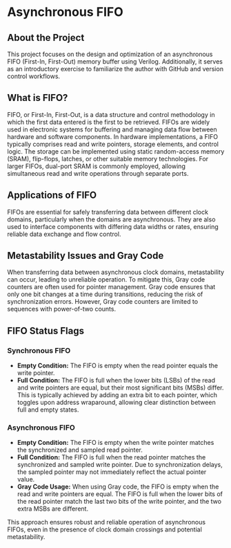 # Asynchronous FIFO

## About the Project

This project focuses on the design and optimization of an asynchronous FIFO (First-In, First-Out) memory buffer using Verilog. Additionally, it serves as an introductory exercise to familiarize the author with GitHub and version control workflows.

## What is FIFO?

FIFO, or First-In, First-Out, is a data structure and control methodology in which the first data entered is the first to be retrieved. FIFOs are widely used in electronic systems for buffering and managing data flow between hardware and software components. In hardware implementations, a FIFO typically comprises read and write pointers, storage elements, and control logic. The storage can be implemented using static random-access memory (SRAM), flip-flops, latches, or other suitable memory technologies. For larger FIFOs, dual-port SRAM is commonly employed, allowing simultaneous read and write operations through separate ports.

## Applications of FIFO

FIFOs are essential for safely transferring data between different clock domains, particularly when the domains are asynchronous. They are also used to interface components with differing data widths or rates, ensuring reliable data exchange and flow control.

## Metastability Issues and Gray Code

When transferring data between asynchronous clock domains, metastability can occur, leading to unreliable operation. To mitigate this, Gray code counters are often used for pointer management. Gray code ensures that only one bit changes at a time during transitions, reducing the risk of synchronization errors. However, Gray code counters are limited to sequences with power-of-two counts.

## FIFO Status Flags

### Synchronous FIFO

- **Empty Condition:** The FIFO is empty when the read pointer equals the write pointer.
- **Full Condition:** The FIFO is full when the lower bits (LSBs) of the read and write pointers are equal, but their most significant bits (MSBs) differ. This is typically achieved by adding an extra bit to each pointer, which toggles upon address wraparound, allowing clear distinction between full and empty states.

### Asynchronous FIFO

- **Empty Condition:** The FIFO is empty when the write pointer matches the synchronized and sampled read pointer.
- **Full Condition:** The FIFO is full when the read pointer matches the synchronized and sampled write pointer. Due to synchronization delays, the sampled pointer may not immediately reflect the actual pointer value.
- **Gray Code Usage:** When using Gray code, the FIFO is empty when the read and write pointers are equal. The FIFO is full when the lower bits of the read pointer match the last two bits of the write pointer, and the two extra MSBs are different.

This approach ensures robust and reliable operation of asynchronous FIFOs, even in the presence of clock domain crossings and potential metastability.